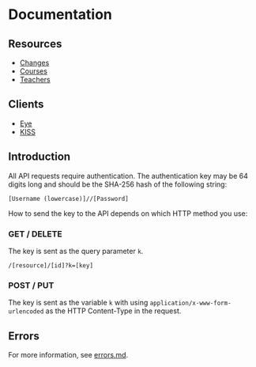 # Documentation

## Resources

- [Changes](changes/README.md)
- [Courses](courses/README.md)
- [Teachers](teachers/README.md)

## Clients

* [Eye](https://gitlab.com/legionboard/eye)
* [KISS](https://gitlab.com/legionboard/kiss)

## Introduction

All API requests require authentication. The authentication key may be
64 digits long and should be the SHA-256 hash of the following string:

```
[Username (lowercase)]//[Password]
```

How to send the key to the API depends on which HTTP method you use:

### GET / DELETE

The key is sent as the query parameter `k`.

```
/[resource]/[id]?k=[key]
```

### POST / PUT

The key is sent as the variable `k` with using
`application/x-www-form-urlencoded` as the HTTP Content-Type in the
request.

## Errors

For more information, see [errors.md](errors.md).
